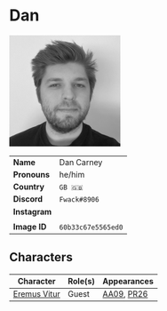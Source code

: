 # Dan

<img src="https://raw.githubusercontent.com/jesskelsall/astarus-images/main/players/60b33c67e5565ed0.png" height="200" />

|||
| --- | --- |
| **Name** | Dan Carney | player.3
| **Pronouns** | he/him |
| **Country** | `GB 🇬🇧` |
| **Discord** | `Fwack#8906` |
| **Instagram** | |
||
| **Image ID** | `60b33c67e5565ed0` |

## Characters

| Character | Role(s) | Appearances |
| --- | --- | --- |
| [Eremus Vitur](../characters/eremus-vitur.md) | Guest | [AA09](../sessions/AA09.md), [PR26](../sessions/PR26.md) |
